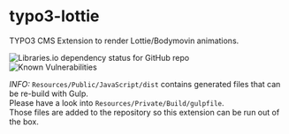 # typo3-lottie
TYPO3 CMS Extension to render Lottie/Bodymovin animations.

![Libraries.io dependency status for GitHub repo](https://img.shields.io/librariesio/github/theLine/typo3-lottie)  
![Known Vulnerabilities](https://snyk.io//test/github/theLine/typo3-lottie/badge.svg?targetFile=Resources/Private/Build/package.json)


*INFO:* `Resources/Public/JavaScript/dist` contains generated files that can be re-build with Gulp.  
Please have a look into `Resources/Private/Build/gulpfile`.  
Those files are added to the repository so this extension can be run out of the box.
